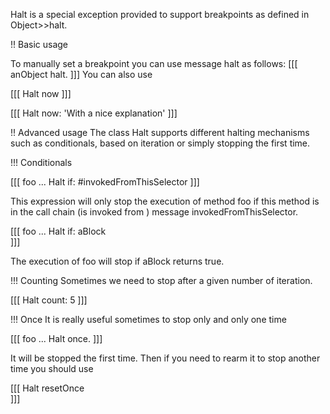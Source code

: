 Halt is a special exception provided to support breakpoints as defined in  Object>>halt.!! Basic usageTo manually set a breakpoint you can use message halt as follows: [[[			anObject halt. ]]]You can also use [[[Halt now]]][[[Halt now: 'With a nice explanation']]]!! Advanced usageThe class Halt supports different halting mechanisms such as conditionals, based on iteration or simply stopping the first time. !!! Conditionals[[[foo	...	Halt if: #invokedFromThisSelector]]]This expression will only stop the execution  of method foo if this method is in the call chain (is invoked from ) message invokedFromThisSelector.[[[foo      ...      Halt if: aBlock		]]]The execution of foo will stop if aBlock returns true. !!! CountingSometimes we need to stop after a given number of iteration.[[[Halt count: 5]]]!!! OnceIt is really useful sometimes to stop only and only one time[[[foo	...	Halt once. ]]]It will be stopped the first time. Then if you need to rearm it to stop another time you should use[[[Halt resetOnce			]]]
